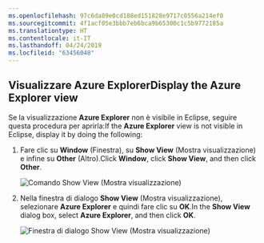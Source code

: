 ```yaml
---
ms.openlocfilehash: 97c6da89e0cd188ed151828e9717c8556a214ef0
ms.sourcegitcommit: 4f1acf05e3bbb7eb6bca9b65300c1c5b9772185a
ms.translationtype: HT
ms.contentlocale: it-IT
ms.lasthandoff: 04/24/2019
ms.locfileid: "63456048"
---
```

## <a name="display-the-azure-explorer-view"></a><span data-ttu-id="8df2e-101">Visualizzare Azure Explorer</span><span class="sxs-lookup"><span data-stu-id="8df2e-101">Display the Azure Explorer view</span></span>

<span data-ttu-id="8df2e-102">Se la visualizzazione **Azure Explorer** non è visibile in Eclipse, seguire questa procedura per aprirla:</span><span class="sxs-lookup"><span data-stu-id="8df2e-102">If the **Azure Explorer** view is not visible in Eclipse, display it by doing the following:</span></span>

1. <span data-ttu-id="8df2e-103">Fare clic su **Window** (Finestra), su **Show View** (Mostra visualizzazione) e infine su **Other** (Altro).</span><span class="sxs-lookup"><span data-stu-id="8df2e-103">Click **Window**, click **Show View**, and then click **Other**.</span></span>

   ![Comando Show View (Mostra visualizzazione)](../media/azure-toolkit-for-eclipse-show-azure-explorer/show-az-exp-01.png)

2. <span data-ttu-id="8df2e-105">Nella finestra di dialogo **Show View** (Mostra visualizzazione), selezionare **Azure Explorer** e quindi fare clic su **OK**.</span><span class="sxs-lookup"><span data-stu-id="8df2e-105">In the **Show View** dialog box, select **Azure Explorer**, and then click **OK**.</span></span>

   ![Finestra di dialogo Show View (Mostra visualizzazione)](../media/azure-toolkit-for-eclipse-show-azure-explorer/show-az-exp-02.png)

